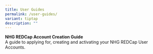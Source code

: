 ```yaml
---
title: User Guides
permalink: /user-guides/
variant: tiptap
description: ""
---
```

<p></p>
<p></p>
<p><strong>NHG REDCap Account Creation Guide</strong>
<br>A guide to applying for, creating and activating your NHG REDCap User
Accounts.</p>
<p></p>
<p></p>